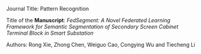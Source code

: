 Journal Title: Pattern Recognition

Title of the **Manuscript**: *FedSegment: A Novel Federated Learning Framework for Semantic Segmentation of Secondary Screen Cabinet Terminal Block in Smart Substation* 

Authors: Rong Xie, Zhong Chen, Weiguo Cao, Congying Wu and Tiecheng Li
